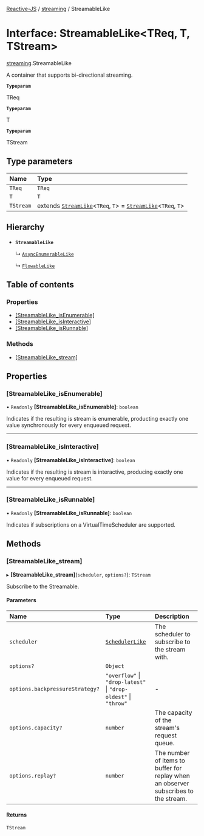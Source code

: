 [Reactive-JS](../README.md) / [streaming](../modules/streaming.md) / StreamableLike

# Interface: StreamableLike<TReq, T, TStream\>

[streaming](../modules/streaming.md).StreamableLike

A container that supports bi-directional streaming.

**`Typeparam`**

TReq

**`Typeparam`**

T

**`Typeparam`**

TStream

## Type parameters

| Name | Type |
| :------ | :------ |
| `TReq` | `TReq` |
| `T` | `T` |
| `TStream` | extends [`StreamLike`](streaming.StreamLike.md)<`TReq`, `T`\> = [`StreamLike`](streaming.StreamLike.md)<`TReq`, `T`\> |

## Hierarchy

- **`StreamableLike`**

  ↳ [`AsyncEnumerableLike`](streaming.AsyncEnumerableLike.md)

  ↳ [`FlowableLike`](streaming.FlowableLike.md)

## Table of contents

### Properties

- [[StreamableLike\_isEnumerable]](streaming.StreamableLike.md#[streamablelike_isenumerable])
- [[StreamableLike\_isInteractive]](streaming.StreamableLike.md#[streamablelike_isinteractive])
- [[StreamableLike\_isRunnable]](streaming.StreamableLike.md#[streamablelike_isrunnable])

### Methods

- [[StreamableLike\_stream]](streaming.StreamableLike.md#[streamablelike_stream])

## Properties

### [StreamableLike\_isEnumerable]

• `Readonly` **[StreamableLike\_isEnumerable]**: `boolean`

Indicates if the resulting is stream is enumerable,
producting exactly one value synchronously for every
enqueued request.

___

### [StreamableLike\_isInteractive]

• `Readonly` **[StreamableLike\_isInteractive]**: `boolean`

Indicates if the resulting is stream is interactive,
producing exactly one value for every enqueued request.

___

### [StreamableLike\_isRunnable]

• `Readonly` **[StreamableLike\_isRunnable]**: `boolean`

Indicates if subscriptions on a VirtualTimeScheduler
are supported.

## Methods

### [StreamableLike\_stream]

▸ **[StreamableLike_stream]**(`scheduler`, `options?`): `TStream`

Subscribe to the Streamable.

#### Parameters

| Name | Type | Description |
| :------ | :------ | :------ |
| `scheduler` | [`SchedulerLike`](scheduling.SchedulerLike.md) | The scheduler to subscribe to the stream with. |
| `options?` | `Object` |  |
| `options.backpressureStrategy?` | ``"overflow"`` \| ``"drop-latest"`` \| ``"drop-oldest"`` \| ``"throw"`` | - |
| `options.capacity?` | `number` | The capacity of the stream's request queue. |
| `options.replay?` | `number` | The number of items to buffer for replay when an observer subscribes to the stream. |

#### Returns

`TStream`
